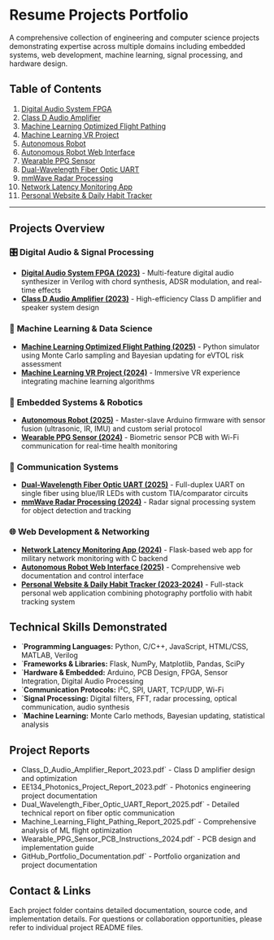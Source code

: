 # Resume Projects Portfolio

A comprehensive collection of engineering and computer science projects demonstrating expertise across multiple domains including embedded systems, web development, machine learning, signal processing, and hardware design.

## Table of Contents

1. [Digital Audio System FPGA](./Digital_Audio_System_FPGA_2023/)
2. [Class D Audio Amplifier](./Class_D_Audio_Amplifier_2023/)
3. [Machine Learning Optimized Flight Pathing](./Machine_Learning_Flight_Pathing_2025/)
4. [Machine Learning VR Project](./Machine_Learning_VR_Project_2024/)
5. [Autonomous Robot](./Autonomous_Robot_2025/)
6. [Autonomous Robot Web Interface](./Autonomous_Robot_Web_Interface_2025/)
7. [Wearable PPG Sensor](./Wearable_PPG_Sensor_2024/)
8. [Dual-Wavelength Fiber Optic UART](./Dual_Wavelength_Fiber_Optic_UART_Report_2025/)
9. [mmWave Radar Processing](./mmWave_Radar_Processing_2024/)
10. [Network Latency Monitoring App](./Network_Latency_Monitoring_App_2024/)
11. [Personal Website & Daily Habit Tracker](./MyWebsite%20-%20WIP/)

---

## Projects Overview

### 🎛️ **Digital Audio & Signal Processing**
- **[Digital Audio System FPGA (2023)](./Digital_Audio_System_FPGA_2023/)** - Multi-feature digital audio synthesizer in Verilog with chord synthesis, ADSR modulation, and real-time effects
- **[Class D Audio Amplifier (2023)](./Class_D_Audio_Amplifier_2023/)** - High-efficiency Class D amplifier and speaker system design

### 🤖 **Machine Learning & Data Science**
- **[Machine Learning Optimized Flight Pathing (2025)](./Machine_Learning_Flight_Pathing_2025/)** - Python simulator using Monte Carlo sampling and Bayesian updating for eVTOL risk assessment
- **[Machine Learning VR Project (2024)](./Machine_Learning_VR_Project_2024/)** - Immersive VR experience integrating machine learning algorithms

### 🔌 **Embedded Systems & Robotics**
- **[Autonomous Robot (2025)](./Autonomous_Robot_2025/)** - Master-slave Arduino firmware with sensor fusion (ultrasonic, IR, IMU) and custom serial protocol
- **[Wearable PPG Sensor (2024)](./Wearable_PPG_Sensor_2024/)** - Biometric sensor PCB with Wi-Fi communication for real-time health monitoring

### 📡 **Communication Systems**
- **[Dual-Wavelength Fiber Optic UART (2025)](./Dual_Wavelength_Fiber_Optic_UART_Report_2025/)** - Full-duplex UART on single fiber using blue/IR LEDs with custom TIA/comparator circuits
- **[mmWave Radar Processing (2024)](./mmWave_Radar_Processing_2024/)** - Radar signal processing system for object detection and tracking

### 🌐 **Web Development & Networking**
- **[Network Latency Monitoring App (2024)](./Network_Latency_Monitoring_App_2024/)** - Flask-based web app for military network monitoring with C backend
- **[Autonomous Robot Web Interface (2025)](./Autonomous_Robot_Web_Interface_2025/)** - Comprehensive web documentation and control interface
- **[Personal Website & Daily Habit Tracker (2023-2024)](./MyWebsite%20-%20WIP/)** - Full-stack personal web application combining photography portfolio with habit tracking system

## Technical Skills Demonstrated

- `**Programming Languages:** Python, C/C++, JavaScript, HTML/CSS, MATLAB, Verilog
- `**Frameworks & Libraries:** Flask, NumPy, Matplotlib, Pandas, SciPy
- `**Hardware & Embedded:** Arduino, PCB Design, FPGA, Sensor Integration, Digital Audio Processing
- `**Communication Protocols:** I²C, SPI, UART, TCP/UDP, Wi-Fi
- `**Signal Processing:** Digital filters, FFT, radar processing, optical communication, audio synthesis
- `**Machine Learning:** Monte Carlo methods, Bayesian updating, statistical analysis

## Project Reports

- Class_D_Audio_Amplifier_Report_2023.pdf` - Class D amplifier design and optimization
- EE134_Photonics_Project_Report_2023.pdf` - Photonics engineering project documentation
- Dual_Wavelength_Fiber_Optic_UART_Report_2025.pdf` - Detailed technical report on fiber optic communication
- Machine_Learning_Flight_Pathing_Report_2025.pdf` - Comprehensive analysis of ML flight optimization
- Wearable_PPG_Sensor_PCB_Instructions_2024.pdf` - PCB design and implementation guide
- GitHub_Portfolio_Documentation.pdf` - Portfolio organization and project documentation

## Contact & Links

Each project folder contains detailed documentation, source code, and implementation details. For questions or collaboration opportunities, please refer to individual project README files.
